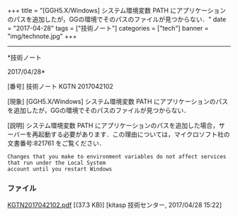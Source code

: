 ﻿+++
title = "[GGH5.X/Windows] システム環境変数 PATH にアプリケーションのパスを追加したが，GGの環境でそのパスのファイルが見つからない．"
date = "2017-04-28"
tags = ["技術ノート"]
categories = ["tech"]
banner = "img/technote.jpg"
+++

-----------------------------------------------------------------------------------------------------------------------------

*技術ノート

2017/04/28*


[番号]
技術ノート KGTN 2017042102

[現象]
[GGH5.X/Windows] システム環境変数 PATH
にアプリケーションのパスを追加したが，GGの環境でそのパスのファイルが見つからない．

[説明]
システム環境変数 PATH
にアプリケーションのパスを追加した場合，サーバーを再起動する必要があります．この理由については，マイクロソフト社の
文書番号:821761 をご覧ください．

    Changes that you make to environment variables do not affect services that run under the Local System
    account until you restart Windows


### ファイル

 
 


[KGTN2017042102.pdf](http://techreport.kitasp.net/attachments/download/3505/KGTN2017042102.pdf)
 [(37.3 KB)] [kitasp 技術センター, 2017/04/28
15:22]


 


 

